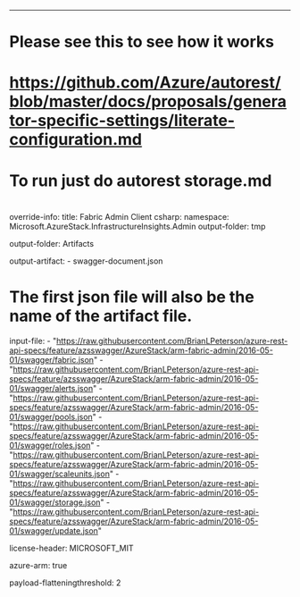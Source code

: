 ---
#   Please see this to see how it works
#
#   https://github.com/Azure/autorest/blob/master/docs/proposals/generator-specific-settings/literate-configuration.md
#
#   To run just do autorest storage.md
#
override-info:
  title: Fabric Admin Client
csharp:
    namespace: Microsoft.AzureStack.InfrastructureInsights.Admin
    output-folder: tmp

output-folder: Artifacts

output-artifact: 
    - swagger-document.json

# The first json file will also be the name of the artifact file.
input-file:
    - "https://raw.githubusercontent.com/BrianLPeterson/azure-rest-api-specs/feature/azsswagger/AzureStack/arm-fabric-admin/2016-05-01/swagger/fabric.json"
    - "https://raw.githubusercontent.com/BrianLPeterson/azure-rest-api-specs/feature/azsswagger/AzureStack/arm-fabric-admin/2016-05-01/swagger/alerts.json"
    - "https://raw.githubusercontent.com/BrianLPeterson/azure-rest-api-specs/feature/azsswagger/AzureStack/arm-fabric-admin/2016-05-01/swagger/pools.json"
    - "https://raw.githubusercontent.com/BrianLPeterson/azure-rest-api-specs/feature/azsswagger/AzureStack/arm-fabric-admin/2016-05-01/swagger/roles.json"
    - "https://raw.githubusercontent.com/BrianLPeterson/azure-rest-api-specs/feature/azsswagger/AzureStack/arm-fabric-admin/2016-05-01/swagger/scaleunits.json"
    - "https://raw.githubusercontent.com/BrianLPeterson/azure-rest-api-specs/feature/azsswagger/AzureStack/arm-fabric-admin/2016-05-01/swagger/storage.json"
    - "https://raw.githubusercontent.com/BrianLPeterson/azure-rest-api-specs/feature/azsswagger/AzureStack/arm-fabric-admin/2016-05-01/swagger/update.json"
    
license-header: MICROSOFT_MIT

azure-arm: true

payload-flatteningthreshold: 2